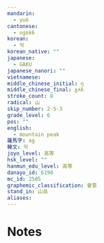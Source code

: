 ```yaml
---
mandarin:
  - yuè
cantonese:
  - ngok6
korean:
  - 악
korean_native: ""
japanese:
  - GAKU
japanese_nanori: ""
vietnamese:
middle_chinese_initial: ŋ
middle_chinese_final: ɣʌk
stroke_count: 8
radical: 山
skip_number: 2-5-3
grade_level: 6
pos: ""
english:
  - mountain peak
羅馬字: ag
韓文: 악
joyo_level: 高等
hsk_level: ""
hanmun_edu_level: 高等
danayo_id: 6190
mc_id: 2505
graphemic_classification: 會意
stand_in: 山岳
aliases:
---
```


# Notes
